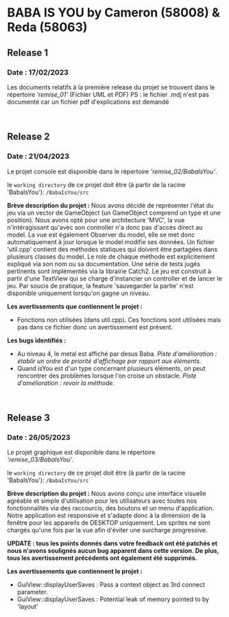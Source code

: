 <h1>BABA IS YOU by Cameron (58008) & Reda (58063)</h>
<h2>Release 1</h2>
<h3>Date : 17/02/2023</h3>
<p>Les documents relatifs à la première release du projet se trouvent dans le répertoire <i>'remise_01'</i> (Fichier UML et PDF)
PS : le fichier .mdj n'est pas documenté car un fichier pdf d'explications est demandé</p>

<br>
<h2>Release 2</h2>
<h3>Date : 21/04/2023</h3>
<p>Le projet console est disponible dans le répertoire <i>'remise_02/BabaIsYou'</i>.</p>
<p>le <code>working directory</code> de ce projet doit être (à partir de la racine 'BabaIsYou'): <code>/BabaIsYou/src</code></p>
<p><b>Brève description du projet : </b> Nous avons décidé de représenter l'état du jeu via un vector de GameObject (un GameObject comprend un type et une position). Nous avons opté pour une architecture 'MVC', la vue n'intéragissant qu'avec son controller n'a donc pas d'accès direct au model. La  vue est également Observer du model, elle se met donc automatiquement à jour lorsque le model modifie ses données. Un fichier 'util.cpp' contient des méthodes statiques qui doivent être partagées dans plusieurs classes du model. Le role de chaque méthode est explicitement expliqué via son nom ou sa documentation. Une série de tests jugés pertinents sont implémentés via la librairie Catch2. Le jeu est construit à partir d'une TextView qui se charge d'instancier un controller et de lancer le jeu. Par soucis de pratique, la feature 'sauvegarder la partie' n'est disponible uniquement lorsqu'on gagne un niveau.</p>

<p><b>Les avertissements que contiennent le projet :</b> 
<ul>
    <li>
        Fonctions non utilisées (dans util.cpp). Ces fonctions sont utilisées mais pas dans ce fichier donc un avertissement est présent.
    </li>
</ul>
</p>

<p><b>Les bugs identifiés :</b> 
<ul>
    <li>
        Au niveau 4, le metal est affiché par desus Baba. <i>Piste d'amélioration : établir un ordre de priorité d'affichage par rapport aux éléments.</i>
    </li>
    <li>
        Quand isYou est d'un type concernant plusieurs éléments, on peut rencontrer des problèmes lorsque l'on croise un obstacle. <i>Piste d'amélioration : revoir la méthode.</i>
    </li>
</ul>
</p>

<br>
<h2>Release 3</h2>
<h3>Date : 26/05/2023</h3>
<p>Le projet graphique est disponible dans le répertoire <i>'remise_03/BabaIsYou'</i>.</p>
<p>le <code>working directory</code> de ce projet doit être (à partir de la racine 'BabaIsYou'): <code>/BabaIsYou/src</code></p>
<p><b>Brève description du projet : </b> Nous avons conçu une interface visuelle agréable et simple d'utilisation pour les utilisateurs avec toutes nos fonctionnalités via des raccourcis, des boutons et un menu d'application. Notre application est responsive et s'adapte donc à la dimension de la fenêtre pour les appareils de DESKTOP uniquement. Les sprites ne sont chargés qu'une fois par la vue afin d'éviter une surcharge progressive.</p>
<p><b>UPDATE : tous les points donnés dans votre feedback ont été patchés et nous n'avons soulignés aucun bug apparent dans cette version. De plus, tous les avertissement précédents ont également été supprimés.</b></p>

<p><b>Les avertissements que contiennent le projet :</b> 
<ul>
    <li>
        GuiView::displayUserSaves : Pass a context object as 3rd connect parameter.
    </li>
    <li>
        GuiView::displayUserSaves : Potential leak of memory pointed to by 'layout' 
    </li>
</ul>
</p>
